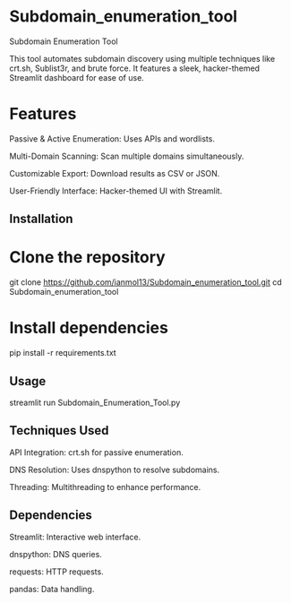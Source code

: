 # Subdomain_enumeration_tool
Subdomain Enumeration Tool

This tool automates subdomain discovery using multiple techniques like crt.sh, Sublist3r, and brute force. It features a sleek, hacker-themed Streamlit dashboard for ease of use.

# Features

Passive & Active Enumeration: Uses APIs and wordlists.

Multi-Domain Scanning: Scan multiple domains simultaneously.

Customizable Export: Download results as CSV or JSON.

User-Friendly Interface: Hacker-themed UI with Streamlit.

## Installation

# Clone the repository
git clone https://github.com/ianmol13/Subdomain_enumeration_tool.git
cd Subdomain_enumeration_tool

# Install dependencies
pip install -r requirements.txt

 ## Usage

streamlit run Subdomain_Enumeration_Tool.py

## Techniques Used

API Integration: crt.sh for passive enumeration.

DNS Resolution: Uses dnspython to resolve subdomains.

Threading: Multithreading to enhance performance.

 ## Dependencies

Streamlit: Interactive web interface.

dnspython: DNS queries.

requests: HTTP requests.

pandas: Data handling.
